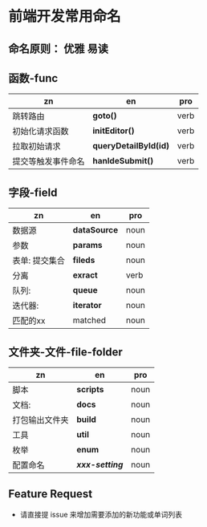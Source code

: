 # 前端开发常用命名

## 命名原则： 优雅 易读


## 函数-func 
| zn | en | pro |
| --- | --- | --- | 
| 跳转路由 | **goto()** | verb
| 初始化请求函数 |  **initEditor()**|verb
| 拉取初始请求 | **queryDetailById(id)**| verb
| 提交等触发事件命名 | **hanldeSubmit()** | verb
## 字段-field
| zn | en | pro |
| --- | --- | --- | 
| 数据源| **dataSource** | noun
|参数| **params** | noun
| 表单: 提交集合| **fileds** | noun
| 分离| **exract** |verb
| 队列: |**queue** | noun
| 迭代器: | **iterator** | noun |
| 匹配的xx | matched| noun|

## 文件夹-文件-file-folder

| zn | en | pro |
| --- | --- | --- |
| 脚本| **scripts**| noun
| 文档:|**docs**| noun
|打包输出文件夹 | **build**| noun
|工具| **util**| noun
|枚举| **enum** | noun
|配置命名| ***xxx-setting***| noun
## Feature Request
* 请直接提 issue 来增加需要添加的新功能或单词列表